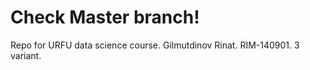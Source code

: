 # Check Master branch!
Repo for URFU data science course. Gilmutdinov Rinat. RIM-140901. 3 variant.
